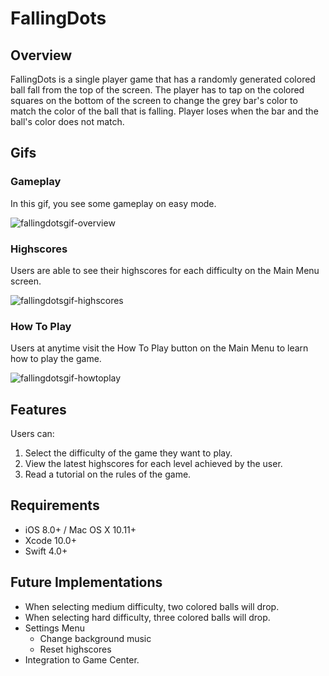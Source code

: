 # FallingDots

## Overview
FallingDots is a single player game that has a randomly generated colored ball fall from the top of the screen. The player has to tap on the colored squares on the bottom of the screen to change the grey bar's color to match the color of the ball that is falling. Player loses when the bar and the ball's color does not match.

## Gifs
### Gameplay
In this gif, you see some gameplay on easy mode.

![fallingdotsgif-overview](https://user-images.githubusercontent.com/43770537/53982844-eaa5d080-40e3-11e9-8847-c099c478abb5.gif)

### Highscores
Users are able to see their highscores for each difficulty on the Main Menu screen.

![fallingdotsgif-highscores](https://user-images.githubusercontent.com/43770537/53982978-39536a80-40e4-11e9-8723-34556744f854.gif)

### How To Play
Users at anytime visit the How To Play button on the Main Menu to learn how to play the game.

![fallingdotsgif-howtoplay](https://user-images.githubusercontent.com/43770537/53983021-512aee80-40e4-11e9-98d8-58cba405ee29.gif)

## Features
Users can:
  1. Select the difficulty of the game they want to play.
  2. View the latest highscores for each level achieved by the user.
  3. Read a tutorial on the rules of the game.

## Requirements
- iOS 8.0+ / Mac OS X 10.11+ 
- Xcode 10.0+
- Swift 4.0+

## Future Implementations
- When selecting medium difficulty, two colored balls will drop.
- When selecting hard difficulty, three colored balls will drop.
- Settings Menu
  - Change background music
  - Reset highscores
- Integration to Game Center.
